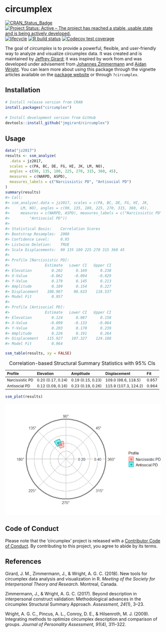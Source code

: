 
<!-- README.md is generated from README.Rmd. Please edit that file -->

# circumplex <img src="man/figures/logo.png" align="right" alt="" />

<!-- badges: start -->

[![CRAN\_Status\_Badge](https://www.r-pkg.org/badges/version/circumplex)](https://cran.r-project.org/package=circumplex)
[![Project Status: Active – The project has reached a stable, usable
state and is being actively
developed.](https://www.repostatus.org/badges/latest/active.svg)](https://www.repostatus.org/#active)
[![lifecycle](https://img.shields.io/badge/lifecycle-maturing-blue.svg)](https://www.tidyverse.org/lifecycle/#maturing)
[![R build
status](https://github.com/jmgirard/circumplex/workflows/R-CMD-check/badge.svg)](https://github.com/jmgirard/circumplex/actions)
[![Codecov test
coverage](https://codecov.io/gh/jmgirard/circumplex/branch/master/graph/badge.svg)](https://codecov.io/gh/jmgirard/circumplex?branch=master)
<!-- badges: end -->

The goal of *circumplex* is to provide a powerful, flexible, and
user-friendly way to analyze and visualize circumplex data. It was
created and is maintained by [Jeffrey Girard](https://jmgirard.com/); it
was inspired by work from and was developed under advisement from
[Johannes
Zimmermann](https://www.uni-kassel.de/fb01/institute/psychologie/differentielle-psychologie/johannes-zimmermann-prof-dr.html)
and [Aidan Wright](https://personalityprocesses.com/). You can learn
more about using this package through the vignette articles available on
the [package website](https://circumplex.jmgirard.com/) or through
`?circumplex`.

## Installation

``` r
# Install release version from CRAN
install.packages("circumplex")

# Install development version from GitHub
devtools::install_github("jmgirard/circumplex")
```

## Usage

``` r
data("jz2017")
results <- ssm_analyze(
  .data = jz2017, 
  scales = c(PA, BC, DE, FG, HI, JK, LM, NO), 
  angles = c(90, 135, 180, 225, 270, 315, 360, 45), 
  measures = c(NARPD, ASPD),
  measures_labels = c("Narcissistic PD", "Antisocial PD")
)
summary(results)
#> Call:
#> ssm_analyze(.data = jz2017, scales = c(PA, BC, DE, FG, HI, JK, 
#>     LM, NO), angles = c(90, 135, 180, 225, 270, 315, 360, 45), 
#>     measures = c(NARPD, ASPD), measures_labels = c("Narcissistic PD", 
#>         "Antisocial PD"))
#> 
#> Statistical Basis:    Correlation Scores 
#> Bootstrap Resamples:  2000 
#> Confidence Level:     0.95 
#> Listwise Deletion:    TRUE 
#> Scale Displacements:  90 135 180 225 270 315 360 45 
#> 
#> Profile [Narcissistic PD]:
#>                Estimate   Lower CI   Upper CI
#> Elevation         0.202      0.169      0.238
#> X-Value          -0.062     -0.094     -0.029
#> Y-Value           0.179      0.145      0.213
#> Amplitude         0.189      0.154      0.227
#> Displacement    108.967     98.633    118.537
#> Model Fit         0.957                      
#> 
#> Profile [Antisocial PD]:
#>                Estimate   Lower CI   Upper CI
#> Elevation         0.124      0.087      0.158
#> X-Value          -0.099     -0.133     -0.064
#> Y-Value           0.203      0.170      0.239
#> Amplitude         0.226      0.191      0.264
#> Displacement    115.927    107.327    124.188
#> Model Fit         0.964
```

``` r
ssm_table(results, xy = FALSE)
```

<table class="table" style="font-size: 12px; margin-left: auto; margin-right: auto;">
<caption style="font-size: initial !important;">
Correlation-based Structural Summary Statistics with 95% CIs
</caption>
<thead>
<tr>
<th style="text-align:left;">
Profile
</th>
<th style="text-align:left;">
Elevation
</th>
<th style="text-align:left;">
Amplitude
</th>
<th style="text-align:left;">
Displacement
</th>
<th style="text-align:left;">
Fit
</th>
</tr>
</thead>
<tbody>
<tr>
<td style="text-align:left;">
Narcissistic PD
</td>
<td style="text-align:left;">
0.20 (0.17, 0.24)
</td>
<td style="text-align:left;">
0.19 (0.15, 0.23)
</td>
<td style="text-align:left;">
109.0 (98.6, 118.5)
</td>
<td style="text-align:left;">
0.957
</td>
</tr>
<tr>
<td style="text-align:left;">
Antisocial PD
</td>
<td style="text-align:left;">
0.12 (0.09, 0.16)
</td>
<td style="text-align:left;">
0.23 (0.19, 0.26)
</td>
<td style="text-align:left;">
115.9 (107.3, 124.2)
</td>
<td style="text-align:left;">
0.964
</td>
</tr>
</tbody>
</table>

``` r
ssm_plot(results)
```

![](man/figures/README-plot-1.png)<!-- -->

## Code of Conduct

Please note that the ‘circumplex’ project is released with a
[Contributor Code of
Conduct](https://circumplex.jmgirard.com/CODE_OF_CONDUCT.html). By
contributing to this project, you agree to abide by its terms.

## References

Girard, J. M., Zimmermann, J., & Wright, A. G. C. (2018). New tools for
circumplex data analysis and visualization in R. *Meeting of the Society
for Interpersonal Theory and Research.* Montreal, Canada.

Zimmermann, J., & Wright, A. G. C. (2017). Beyond description in
interpersonal construct validation: Methodological advances in the
circumplex Structural Summary Approach. *Assessment, 24*(1), 3–23.

Wright, A. G. C., Pincus, A. L., Conroy, D. E., & Hilsenroth, M. J.
(2009). Integrating methods to optimize circumplex description and
comparison of groups. *Journal of Personality Assessment, 91*(4),
311–322.

